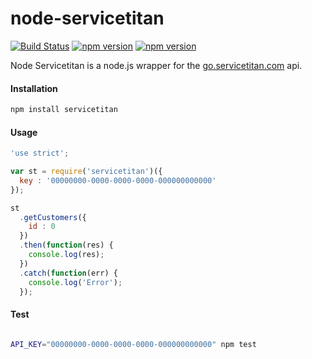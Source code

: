# node-servicetitan
[![Build Status](https://travis-ci.org/maxmclau/node-servicetitan.svg?branch=master)](https://travis-ci.org/maxmclau/node-servicetitan) [![npm version](https://badge.fury.io/js/servicetitan.svg)](https://badge.fury.io/js/servicetitan) [![npm version](https://david-dm.org/maxmclau/node-servicetitan.svg)](https://github.com/maxmclau/node-servicetitan/blob/master/package.json)

Node Servicetitan is a node.js wrapper for the [go.servicetitan.com](https://servicetitan.com/) api.

#### Installation

```bash
npm install servicetitan
```

#### Usage
```js
'use strict';

var st = require('servicetitan')({
  key : '00000000-0000-0000-0000-000000000000'
});

st
  .getCustomers({
    id : 0
  })
  .then(function(res) {
    console.log(res);
  })
  .catch(function(err) {
    console.log('Error');
  });
```

#### Test
```bash

API_KEY="00000000-0000-0000-0000-000000000000" npm test
```
